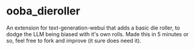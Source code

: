 # ooba_dieroller
An extension for text-generation-webui that adds a basic die roller, to dodge the LLM being biased with it's own rolls.
Made this in 5 minutes or so, feel free to fork and improve (it sure does need it).
